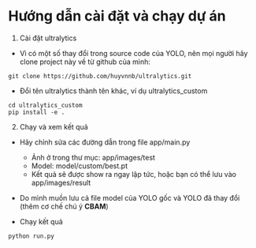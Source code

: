 # Hướng dẫn cài đặt và chạy dự án

1. Cài đặt ultralytics
- Vì có một số thay đổi trong source code của YOLO, nên mọi người hãy clone project này về từ github của mình:
```git
git clone https://github.com/huyvnnb/ultralytics.git
```
- Đổi tên ultralytics thành tên khác, ví dụ ultralytics_custom
```commandline
cd ultralytics_custom
pip install -e .
```

2. Chạy và xem kết quả
- Hãy chỉnh sửa các đường dẫn trong file app/main.py
  - Ảnh ở trong thư mục: app/images/test
  - Model: model/custom/best.pt
  - Kết quả sẽ được show ra ngay lập tức, hoặc bạn có thể lưu vào app/images/result
- Do mình muồn lưu cả file model của YOLO gốc và YOLO đã thay đổi (thêm cơ chế chú ý **CBAM**)

- Chạy kết quả
```commandline
python run.py
```
